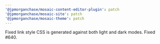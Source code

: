 ```yaml
---
'@jpmorganchase/mosaic-content-editor-plugin': patch
'@jpmorganchase/mosaic-site': patch
'@jpmorganchase/mosaic-theme': patch
---
```


Fixed link style CSS is generated against both light and dark modes. Fixed #640.
